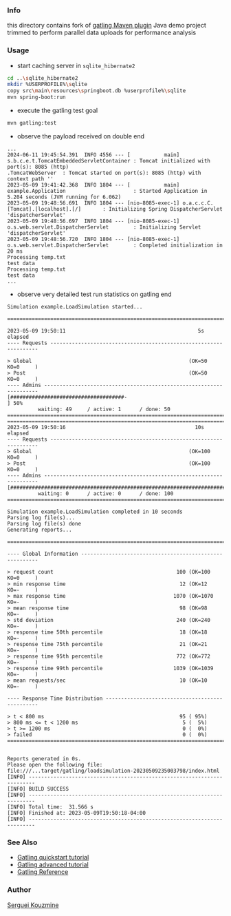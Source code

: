 ### Info
this directory contains 
fork of [gatling Maven plugin](https://github.com/gatling/gatling-maven-plugin-demo-java) Java demo project trimmed to perform parallel data uploads for performance analysis

### Usage

* start caching server in `sqlite_hibernate2`

```sh
cd ..\sqlite_hibernate2
mkdir %USERPROFILE%\sqlite
copy src\main\resources\springboot.db %userprofile%\sqlite
mvn spring-boot:run
```

* execute the gatling test goal
```sh
mvn gatling:test
```

* observe the payload received on double end

```text
...
2024-06-11 19:45:54.391  INFO 4556 --- [           main] s.b.c.e.t.TomcatEmbeddedServletContainer : Tomcat initialized with port(s): 8085 (http)
.TomcatWebServer  : Tomcat started on port(s): 8085 (http) with context path ''
2023-05-09 19:41:42.368  INFO 1804 --- [           main] example.Application                      : Started Application in 5.204 seconds (JVM running for 6.062)
2023-05-09 19:48:56.691  INFO 1804 --- [nio-8085-exec-1] o.a.c.c.C.[Tomcat].[localhost].[/]       : Initializing Spring DispatcherServlet 'dispatcherServlet'
2023-05-09 19:48:56.697  INFO 1804 --- [nio-8085-exec-1] o.s.web.servlet.DispatcherServlet        : Initializing Servlet 'dispatcherServlet'
2023-05-09 19:48:56.720  INFO 1804 --- [nio-8085-exec-1] o.s.web.servlet.DispatcherServlet        : Completed initialization in 20 ms
Processing temp.txt
test data
Processing temp.txt
test data
...
```

* observe very detailed test run statistics on gatling end
```text
Simulation example.LoadSimulation started...

================================================================================

2023-05-09 19:50:11                                           5s elapsed
---- Requests ------------------------------------------------------------------

> Global                                                   (OK=50     KO=0     )
> Post                                                     (OK=50     KO=0     )
---- Admins --------------------------------------------------------------------
[#####################################-                                    ] 50%
          waiting: 49     / active: 1      / done: 50
================================================================================
===============================================================================
2023-05-09 19:50:16                                          10s elapsed
---- Requests ------------------------------------------------------------------
> Global                                                   (OK=100    KO=0     )
> Post                                                     (OK=100    KO=0     )
---- Admins --------------------------------------------------------------------
[##########################################################################]100%
          waiting: 0      / active: 0      / done: 100
================================================================================

Simulation example.LoadSimulation completed in 10 seconds
Parsing log file(s)...
Parsing log file(s) done
Generating reports...

================================================================================

---- Global Information --------------------------------------------------------

> request count                                        100 (OK=100    KO=0     )
> min response time                                     12 (OK=12     KO=-     )
> max response time                                   1070 (OK=1070   KO=-     )
> mean response time                                    98 (OK=98     KO=-     )
> std deviation                                        240 (OK=240    KO=-     )
> response time 50th percentile                         18 (OK=18     KO=-     )
> response time 75th percentile                         21 (OK=21     KO=-     )
> response time 95th percentile                        772 (OK=772    KO=-     )
> response time 99th percentile                       1039 (OK=1039   KO=-     )
> mean requests/sec                                     10 (OK=10     KO=-     )

---- Response Time Distribution ------------------------------------------------

> t < 800 ms                                            95 ( 95%)
> 800 ms <= t < 1200 ms                                  5 (  5%)
> t >= 1200 ms                                           0 (  0%)
> failed                                                 0 (  0%)
================================================================================


Reports generated in 0s.
Please open the following file: file:///...target/gatling/loadsimulation-20230509235003798/index.html
[INFO] ------------------------------------------------------------------------
[INFO] BUILD SUCCESS
[INFO] ------------------------------------------------------------------------
[INFO] Total time:  31.566 s
[INFO] Finished at: 2023-05-09T19:50:18-04:00
[INFO] ------------------------------------------------------------------------
```

### See Also

 * [Gatling quickstart tutorial](https://gatling.io/docs/gatling/tutorials/quickstart)
 * [Gatling advanced tutorial](https://gatling.io/docs/gatling/tutorials/advanced)
 * [Gatling Reference](https://gatling.io/docs/gatling/reference/current/http/request/#string-body)


### Author
[Serguei Kouzmine](kouzmine_serguei@yahoo.com)

